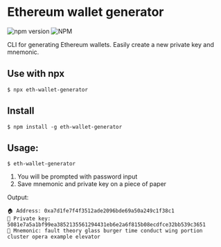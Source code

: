 # Ethereum wallet generator
<p align="left">
<img alt="npm version" src="https://img.shields.io/npm/v/eth-wallet-generator.svg">
<img alt="NPM" src="https://img.shields.io/npm/l/eth-wallet-generator.svg">
</p>
CLI for generating Ethereum wallets. Easily create a new private key and mnemonic.

## Use with npx
```
$ npx eth-wallet-generator
```

## Install
```
$ npm install -g eth-wallet-generator
```

## Usage:
```
$ eth-wallet-generator
```

1. You will be prompted with password input
2. Save mnemonic and private key on a piece of paper

Output:
```
🏠 Address: 0xa7d1fe7f4f3512ade2096bde69a50a249c1f38c1
🔑 Private key: 5081e7a5a1bf99ea3852135561294431eb6e2a6f815b08ecdfce32bb539c3651
📝 Mnemonic: fault theory glass burger time conduct wing portion cluster opera example elevator
```
